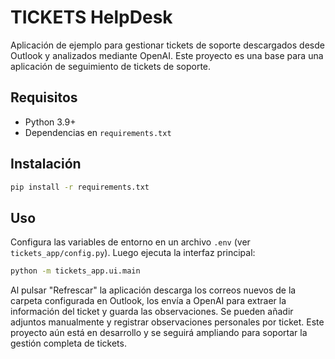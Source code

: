 # TICKETS HelpDesk

Aplicación de ejemplo para gestionar tickets de soporte descargados desde
Outlook y analizados mediante OpenAI.
Este proyecto es una base para una aplicación de seguimiento de tickets de soporte.

## Requisitos
- Python 3.9+
- Dependencias en `requirements.txt`

## Instalación
```bash
pip install -r requirements.txt
```

## Uso
Configura las variables de entorno en un archivo `.env` (ver `tickets_app/config.py`).
Luego ejecuta la interfaz principal:

```bash
python -m tickets_app.ui.main
```

Al pulsar "Refrescar" la aplicación descarga los correos nuevos de la carpeta
configurada en Outlook, los envía a OpenAI para extraer la información del
ticket y guarda las observaciones. Se pueden añadir adjuntos manualmente y
registrar observaciones personales por ticket.
Este proyecto aún está en desarrollo y se seguirá ampliando para soportar la
gestión completa de tickets.
